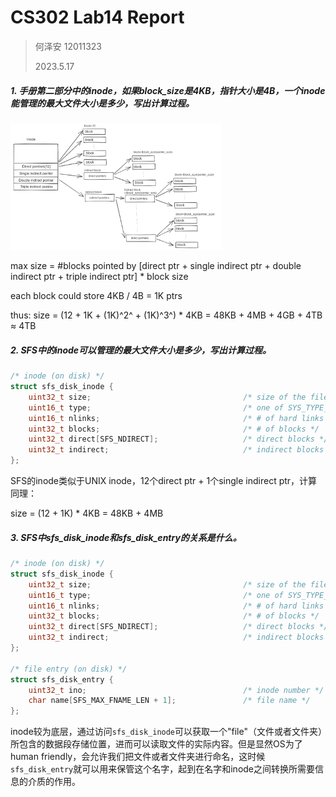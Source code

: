 # CS302 Lab14 Report

> 何泽安 12011323
>
> 2023.5.17

##### 1.  手册第二部分中的inode，如果block_size是4KB，指针大小是4B，一个inode能管理的最大文件大小是多少，写出计算过程。

<img src="report.assets/Image%20from%20Lab14,%20page%203.png" alt="Image from Lab14, page 3" style="zoom: 33%;" />

max size = #blocks pointed by [direct ptr + single indirect ptr + double indirect ptr + triple indirect ptr] * block size

each block could store 4KB / 4B = 1K ptrs

thus: size = (12 + 1K + (1K)^2^ + (1K)^3^) * 4KB = 48KB + 4MB + 4GB + 4TB $\approx$ 4TB

##### 2. SFS中的inode可以管理的最大文件大小是多少，写出计算过程。

```c
/* inode (on disk) */
struct sfs_disk_inode {
    uint32_t size;                                  /* size of the file (in bytes) */
    uint16_t type;                                  /* one of SYS_TYPE_* above */
    uint16_t nlinks;                                /* # of hard links to this file */
    uint32_t blocks;                                /* # of blocks */
    uint32_t direct[SFS_NDIRECT];                   /* direct blocks */
    uint32_t indirect;                              /* indirect blocks */
};
```

SFS的inode类似于UNIX inode，12个direct ptr + 1个single indirect ptr，计算同理：

size = (12 + 1K) * 4KB = 48KB + 4MB

##### 3. SFS中sfs_disk_inode和sfs_disk_entry的关系是什么。

```c
/* inode (on disk) */
struct sfs_disk_inode {
    uint32_t size;                                  /* size of the file (in bytes) */
    uint16_t type;                                  /* one of SYS_TYPE_* above */
    uint16_t nlinks;                                /* # of hard links to this file */
    uint32_t blocks;                                /* # of blocks */
    uint32_t direct[SFS_NDIRECT];                   /* direct blocks */
    uint32_t indirect;                              /* indirect blocks */
};

/* file entry (on disk) */
struct sfs_disk_entry {
    uint32_t ino;                                   /* inode number */
    char name[SFS_MAX_FNAME_LEN + 1];               /* file name */
};
```

inode较为底层，通过访问`sfs_disk_inode`可以获取一个"file"（文件或者文件夹）所包含的数据段存储位置，进而可以读取文件的实际内容。但是显然OS为了human friendly，会允许我们把文件或者文件夹进行命名，这时候`sfs_disk_entry`就可以用来保管这个名字，起到在名字和inode之间转换所需要信息的介质的作用。